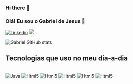 ### Hi there 👋
### Olá! Eu sou o Gabriel de Jesus 🤙

[![Linkedin](https://img.shields.io/badge/LinkedIn-0077B5?style=for-the-badge&logo=linkedin&logoColor=white)](https://linkedin.com/in/gabriel-de-jesus-araújo-4a1315234) <a href = "mailto:contatogabrieldejesusaraujo@gmail.com"><img src="https://img.shields.io/badge/-Gmail-%23333?style=for-the-badge&logo=gmail&logoColor=white" target="_blank"></a>

![Gabriel GitHub stats](https://github-readme-stats.vercel.app/api?username=gabrieldejesus07&show_icons=true&theme=transparent)

## Tecnologias que uso no meu dia-a-dia

<div style="display: inline_block"><br/>
  <img align="center" alt="Java" src="https://img.shields.io/badge/Java-ED8B00?style=for-the-badge&logo=openjdk&logoColor=white" />
  <img align="center" alt="Html5" src="https://img.shields.io/badge/Spring-6DB33F?style=for-the-badge&logo=spring&logoColor=white" />
  <img align="center" alt="Html5" src="https://img.shields.io/badge/HTML5-E34F26?style=for-the-badge&logo=html5&logoColor=white" />
  <img align="center" alt="Html5" src="https://img.shields.io/badge/CSS3-1572B6?style=for-the-badge&logo=css3&logoColor=white" />
  <img align="center" alt="Html5" src="https://img.shields.io/badge/JavaScript-323330?style=for-the-badge&logo=javascript&logoColor=F7DF1E" />
  <img align="center" alt="Html5" src="https://img.shields.io/badge/MySQL-00000F?style=for-the-badge&logo=mysql&logoColor=white" />
</div>
